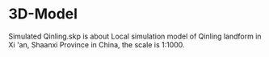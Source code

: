 # 3D-Model

Simulated Qinling.skp is about Local simulation model of Qinling landform in Xi 'an, Shaanxi Province in China, the scale is 1:1000.
